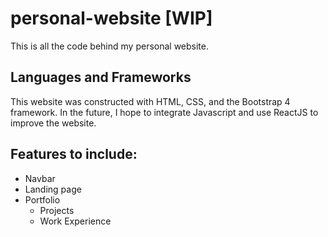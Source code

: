 # personal-website [WIP]
This is all the code behind my personal website. 

## Languages and Frameworks
This website was constructed with HTML, CSS, and the Bootstrap 4 framework. In the future, I hope to integrate Javascript and use ReactJS to improve the website.

## Features to include:
- Navbar
- Landing page
- Portfolio
  - Projects
  - Work Experience
